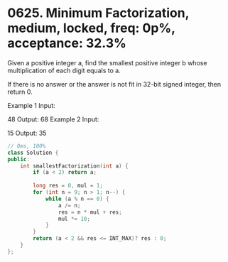 # 0625. Minimum Factorization, medium, locked, freq: 0p%, acceptance: 32.3%

Given a positive integer a, find the smallest positive integer b whose multiplication of each digit equals to a.

If there is no answer or the answer is not fit in 32-bit signed integer, then return 0.

Example 1
Input:

48 
Output:
68
Example 2
Input:

15
Output:
35
```c++
// 0ms, 100%
class Solution {
public:
    int smallestFactorization(int a) {
        if (a < 2) return a;
        
        long res = 0, mul = 1;
        for (int n = 9; n > 1; n--) {
            while (a % n == 0) {
                a /= n;
                res = n * mul + res;
                mul *= 10;
            }
        }
        return (a < 2 && res <= INT_MAX)? res : 0;
    }
};
```
